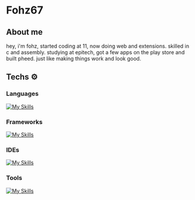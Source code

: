 # Fohz67

## About me

hey, i'm fohz, started coding at 11, now doing web and extensions. skilled in c and assembly. studying at epitech, got a few apps on the play store and built pheed. just like making things work and look good.

## Techs ⚙️

### Languages

[![My Skills](https://skillicons.dev/icons?i=html,css,js,ts,sass,less,java,kotlin,cpp,php,haskell,py&perline=40)](https://skillicons.dev)

### Frameworks

[![My Skills](https://skillicons.dev/icons?i=vue,angular,p5js,discordjs,jquery,symfony&perline=40)](https://skillicons.dev)

### IDEs

[![My Skills](https://skillicons.dev/icons?i=androidstudio,idea,clion,webstorm,phpstorm,pycharm,vscode,eclipse&perline=40)](https://skillicons.dev)


### Tools

[![My Skills](https://skillicons.dev/icons?i=maven,gradle,materialui,webpack,bun,nodejs,mysql,firebase,gcp,github,gitlab,git,githubactions,&perline=40)](https://skillicons.dev)
